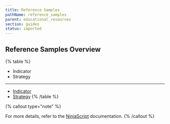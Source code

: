 ```yaml
---
title: Reference Samples
pathName: reference_samples
parent: educational_resources
section: guides
status: imported
---
```


## Reference Samples Overview

{% table %}

* Indicator
* Strategy

---

* [Indicator](indicator)
* [Strategy](strategy)
{% /table %}

{% callout type="note" %}

For more details, refer to the [NinjaScript](docs/ninjascript) documentation.
{% /callout %}

```
